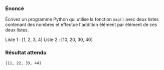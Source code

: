 ### Énoncé

Écrivez un programme Python qui utilise la fonction ```map()``` avec deux listes contenant des nombres et effectue l'addition élément par élément de ces deux listes.

Liste 1 : [1, 2, 3, 4]
Liste 2 : [10, 20, 30, 40]

### Résultat attendu

```[11, 22, 33, 44]```
